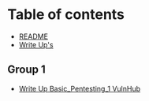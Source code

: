 # Table of contents

* [README](README.md)
* [Write Up's](write-ups.md)

## Group 1

* [Write Up Basic\_Pentesting\_1 VulnHub](group-1/write-up-basic\_pentesting\_1-vulnhub.md)
